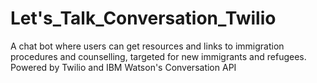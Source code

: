 # Let's_Talk_Conversation_Twilio
A chat bot where users can get resources and links to immigration procedures and counselling, targeted for new immigrants and refugees. Powered by Twilio and IBM Watson's Conversation API
